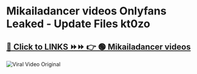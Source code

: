 
 # Mikailadancer videos Onlyfans Leaked - Update Files kt0zo

## <h2><a href="https://clipsfans.com/Mikailadancer_videos&ref=git">🔗 Click to LINKS ⏩⏩ 👉 🟢 Mikailadancer videos </a></h2>

<a href="https://clipsfans.com/Mikailadancer_videos&ref=git" rel="nofollow" data-target="animated-image.originalLink"><img src="https://i.ibb.co.com/xMMVF88/686577567.gif" alt="Viral Video Original" style="max-width: 100%; display: inline-block;" data-target="animated-image.originalImage"></a>

